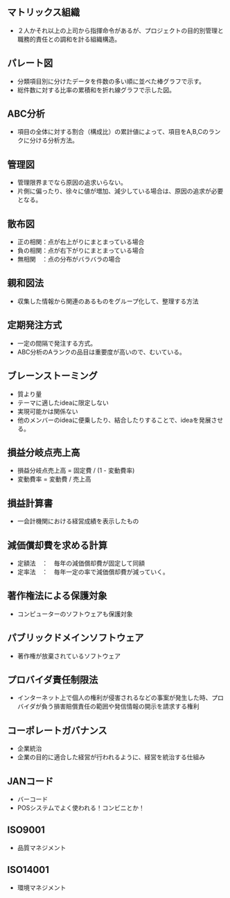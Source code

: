 ## マトリックス組織
- ２人かそれ以上の上司から指揮命令があるが、プロジェクトの目的別管理と職務的責任との調和を計る組織構造。

## パレート図
- 分類項目別に分けたデータを件数の多い順に並べた棒グラフで示す。
- 総件数に対する比率の累積和を折れ線グラフで示した図。

## ABC分析
- 項目の全体に対する割合（構成比）の累計値によって、項目をA,B,Cのランクに分ける分析方法。

## 管理図
- 管理限界までなら原因の追求いらない。
- 片側に偏ったり、徐々に値が増加、減少している場合は、原因の追求が必要となる。

## 散布図
- 正の相関：点が右上がりにまとまっている場合
- 負の相関：点が右下がりにまとまっている場合
- 無相関　：点の分布がバラバラの場合

## 親和図法
- 収集した情報から関連のあるものをグループ化して、整理する方法

## 定期発注方式
- 一定の間隔で発注する方式。
- ABC分析のAランクの品目は重要度が高いので、むいている。

## ブレーンストーミング
- 質より量
- テーマに適したideaに限定しない
- 実現可能かは関係ない
- 他のメンバーのideaに便乗したり、結合したりすることで、ideaを発展させる。

## 損益分岐点売上高
- 損益分岐点売上高 = 固定費 / (1 - 変動費率)
- 変動費率 = 変動費 / 売上高

## 損益計算書
- 一会計機関における経営成績を表示したもの

## 減価償却費を求める計算
- 定額法　：　毎年の減価償却費が固定して同額　
- 定率法　：　毎年一定の率で減価償却費が減っていく。

## 著作権法による保護対象
- コンピューターのソフトウェアも保護対象

## パブリックドメインソフトウェア
- 著作権が放棄されているソフトウェア

## プロバイダ責任制限法
- インターネット上で個人の権利が侵害されるなどの事案が発生した時、プロバイダが負う損害賠償責任の範囲や発信情報の開示を請求する権利

## コーポレートガバナンス
- 企業統治
- 企業の目的に適合した経営が行われるように、経営を統治する仕組み

## JANコード
- バーコード
- POSシステムでよく使われる！コンビニとか！

## ISO9001
- 品質マネジメント

## ISO14001
- 環境マネジメント
